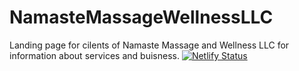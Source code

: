 # NamasteMassageWellnessLLC
Landing page for cilents of Namaste Massage and Wellness LLC for information about services and buisness.
[![Netlify Status](?branch=https://api.netlify.com/api/v1/badges/98ff98f6-7763-4355-bdb2-4d073b53efdb/deploy-status)](https://app.netlify.com/sites/polite-sunshine-b8cbae/deploys)
